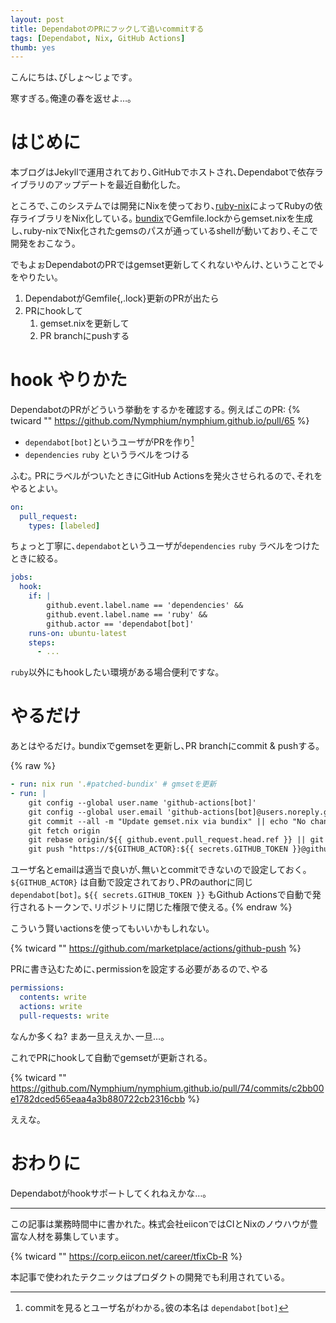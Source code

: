 ```yaml
---
layout: post
title: DependabotのPRにフックして追いcommitする
tags: [Dependabot, Nix, GitHub Actions]
thumb: yes
---
```


<!--sectionize on-->

こんにちは､びしょ〜じょです｡

寒すぎる｡俺達の春を返せよ…｡

# はじめに
本ブログはJekyllで運用されており､GitHubでホストされ､Dependabotで依存ライブラリのアップデートを最近自動化した｡

ところで､このシステムでは開発にNixを使っており､[ruby-nix](https://github.com/inscapist/ruby-nix)によってRubyの依存ライブラリをNix化している｡
[bundix](https://github.com/Nymphium/nymphium.github.io/blob/75e1119fbc2e3effc73efcc47feb8e87ff477b78/nix/bundix.nix)でGemfile.lockからgemset.nixを生成し､ruby-nixでNix化されたgemsのパスが通っているshellが動いており､そこで開発をおこなう｡

でもよぉDependabotのPRではgemset更新してくれないやんけ､ということで↓をやりたい｡

1. DependabotがGemfile{,.lock}更新のPRが出たら
2. PRにhookして
    1. gemset.nixを更新して
    2. PR branchにpushする

# hook やりかた
DependabotのPRがどういう挙動をするかを確認する｡
例えばこのPR:
{% twicard "" https://github.com/Nymphium/nymphium.github.io/pull/65 %}

- `dependabot[bot]`というユーザがPRを作り[^1]
- `dependencies` `ruby` というラベルをつける

ふむ｡
PRにラベルがついたときにGitHub Actionsを発火させられるので､それをやるとよい｡

```yaml :.github/workflows/dependabot-hook.yml
on: 
  pull_request:
    types: [labeled]
```

ちょっと丁寧に､`dependabot`というユーザが`dependencies` `ruby` ラベルをつけたときに絞る｡

```yaml :.github/workflows/dependabot-hook.yml
jobs:
  hook:
    if: |
        github.event.label.name == 'dependencies' &&
        github.event.label.name == 'ruby' &&
        github.actor == 'dependabot[bot]'
    runs-on: ubuntu-latest
    steps:
      - ...
```

`ruby`以外にもhookしたい環境がある場合便利ですな｡

# やるだけ

あとはやるだけ｡
bundixでgemsetを更新し､PR branchにcommit & pushする｡

{% raw %}
```yaml :.github/workflows/dependabot-hook.yml
- run: nix run '.#patched-bundix' # gmsetを更新
- run: |
    git config --global user.name 'github-actions[bot]'
    git config --global user.email 'github-actions[bot]@users.noreply.github.com'
    git commit --all -m "Update gemset.nix via bundix" || echo "No changes to commit"
    git fetch origin
    git rebase origin/${{ github.event.pull_request.head.ref }} || git merge origin/${{ github.event.pull_request.head.ref }}
    git push "https://${GITHUB_ACTOR}:${{ secrets.GITHUB_TOKEN }}@github.com/${GITHUB_REPOSITORY}.git" ${{ github.event.pull_request.head.ref }}:refs/heads/${{ github.event.pull_request.head.ref }}
```

ユーザ名とemailは適当で良いが､無いとcommitできないので設定しておく｡
`${GITHUB_ACTOR}` は自動で設定されており､PRのauthorに同じ `dependabot[bot]`｡
`${{ secrets.GITHUB_TOKEN }}` もGithub Actionsで自動で発行されるトークンで､リポジトリに閉じた権限で使える｡
{% endraw %}

こういう賢いactionsを使ってもいいかもしれない｡

{% twicard "" https://github.com/marketplace/actions/github-push %}

PRに書き込むために､permissionを設定する必要があるので､やる

```yaml :.github/workflows/dependabot-hook.yml
permissions:
  contents: write
  actions: write
  pull-requests: write
```

なんか多くね? まあ一旦ええか､一旦…｡

これでPRにhookして自動でgemsetが更新される｡

{% twicard "" https://github.com/Nymphium/nymphium.github.io/pull/74/commits/c2bb00e1782dced565eaa4a3b880722cb2316cbb %}

ええな｡

# おわりに
Dependabotがhookサポートしてくれねえかな…｡

---

この記事は業務時間中に書かれた｡
株式会社eiiconではCIとNixのノウハウが豊富な人材を募集しています｡

{% twicard "" https://corp.eiicon.net/career/tfixCb-R %}

本記事で使われたテクニックはプロダクトの開発でも利用されている｡

[^1]: commitを見るとユーザ名がわかる｡彼の本名は `dependabot[bot]`

